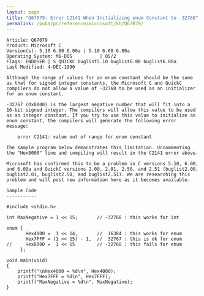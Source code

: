```yaml
---
layout: page
title: "Q67079: Error C2141 When Initializing enum Constant to -32768"
permalink: /pubs/pc/reference/microsoft/kb/Q67079/
---
```


	Article: Q67079
	Product: Microsoft C
	Version(s): 5.10 6.00 6.00a | 5.10 6.00 6.00a
	Operating System: MS-DOS          | OS/2
	Flags: ENDUSER | S_QUICKC buglist5.10 buglist6.00 buglist6.00a
	Last Modified: 4-DEC-1990
	
	Although the range of values for an enum constant should be the same
	as that for signed integer constants, the Microsoft C and QuickC
	compilers do not allow a value of -32768 to be used as an initializer
	for an enum constant.
	
	-32767 (Ox8000) is the largest negative number that will fit into a
	16-bit signed integer. The compilers will allow this value to be used
	as an integer constant. If you try to use this value to initialize an
	enum constant, the compilers will generate the following error
	message:
	
	    error C2141: value out of range for enum constant
	
	The sample program below demonstrates this limitation. Uncommenting
	the "Hex8000" line and compiling will result in the C2141 error above.
	
	Microsoft has confirmed this to be a problem in C versions 5.10, 6.00,
	and 6.00a and QuickC versions 2.00, 2.01, 2.50, and 2.51 (buglist2.00,
	buglist2.01, buglist2.50, and buglist2.51). We are researching this
	problem and will post new information here as it becomes available.
	
	Sample Code
	-----------
	
	#include <stdio.h>
	
	int MaxNegative = 1 << 15;       // -32768 : this works for int
	
	enum {
	       Hex4000 =  1 << 14,       //  16384 : this works for enum
	       Hex7FFF = (1 << 15) - 1,  //  32767 : this is ok for enum
	//     Hex8000 =  1 << 15        // -32768 : this fails for enum
	     };
	
	void main(void)
	{
	    printf("\nHex4000 = %d\n", Hex4000);
	    printf("Hex7FFF = %d\n", Hex7FFF);
	    printf("MaxNegative = %d\n", MaxNegative);
	}
